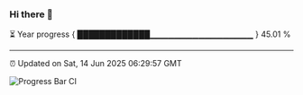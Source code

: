 ### Hi there 👋

⏳ Year progress { █████████████▁▁▁▁▁▁▁▁▁▁▁▁▁▁▁▁▁ } 45.01 %

---

⏰ Updated on Sat, 14 Jun 2025 06:29:57 GMT

![Progress Bar CI](https://github.com/liununu/liununu/workflows/Progress%20Bar%20CI/badge.svg)
